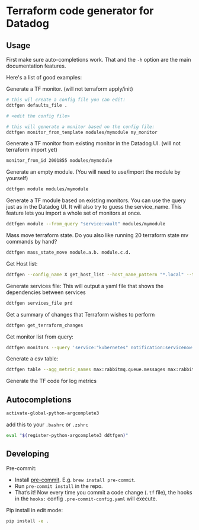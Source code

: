
# Terraform code generator for Datadog

## Usage

First make sure auto-completions work. That and the `-h` option are the main documentation features.

Here's a list of good examples:

Generate a TF monitor. (will not terraform apply/init)
```bash
# this wil create a config file you can edit:
ddtfgen defaults_file .

# <edit the config file> 

# this will generate a monitor based on the config file:
ddtfgen monitor_from_template modules/mymodule my_monitor
```

Generate a TF monitor from existing monitor in the Datadog UI. (will not terraform import yet)
```bash
monitor_from_id 2001855 modules/mymodule
```

Generate an empty module. (You will need to use/import the module by yourself)
```bash
ddtfgen module modules/mymodule
```

Generate a TF module based on existing monitors. You can use the query just as in the Datadog UI. It will also try to guess the service_name.
This feature lets you import a whole set of monitors at once.
```bash
ddtfgen module --from_query "service:vault" modules/mymodule
```

Mass move terraform state.
Do you also like running 20 terraform state mv commands by hand?
```bash
ddtfgen mass_state_move module.a.b. module.c.d.
```

Get Host list:
```bash
ddtfgen --config_name X get_host_list --host_name_pattern "*.local" --tags_pattern "service:abc"
```

Generate services file:
This will output a yaml file that shows the dependencies between services
```bash
ddtfgen services_file prd
```

Get a summary of changes that Terraform wishes to perform
```bash
ddtfgen get_terraform_changes
```

Get monitor list from query:
```bash
ddtfgen monitors --query 'service:"kubernetes" notification:servicenow-toyotaeurope'
```

Generate a csv table:
```bash
ddtfgen table --agg_metric_names max:rabbitmq.queue.messages max:rabbitmq.queue.consumers --group_by rabbitmq_queue rabbitmq_vhost --from 1 hours ago --to now
```

Generate the TF code for log metrics

## Autocompletions

```bash
activate-global-python-argcomplete3
```

add this to your `.bashrc` or `.zshrc` 

```bash
eval "$(register-python-argcomplete3 ddtfgen)"
```

## Developing

Pre-commit:
   - Install [pre-commit](http://pre-commit.com/). E.g. `brew install pre-commit`.
   - Run `pre-commit install` in the repo.
   - That’s it! Now every time you commit a code change (`.tf` file), the hooks in the `hooks:` config `.pre-commit-config.yaml` will execute.

Pip install in edit mode:

```bash
pip install -e .
```

